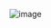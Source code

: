 ![image](https://github.com/Elheid/landing-page-block/assets/115392171/9bebf788-4c7a-4a67-9379-af4cd467088d)
